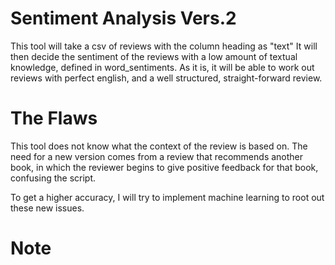 # Sentiment Analysis Vers.2
This tool will take a csv of reviews with the column heading as "text"
It will then decide the sentiment of the reviews with a low amount of textual knowledge, defined in word_sentiments.
As it is, it will be able to work out reviews with perfect english, and a well structured, straight-forward review. 

# The Flaws
This tool does not know what the context of the review is based on. The need for a new version comes from a review that recommends another book, in which the reviewer begins to give positive feedback for that book, confusing the script.

To get a higher accuracy, I will try to implement machine learning to root out these new issues.


# Note
